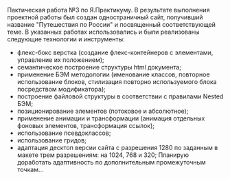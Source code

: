 Пактическая работа №3 по Я.Практикуму.
В результате выполнения проектной работы был создан одностраничный сайт, получивший название "Путешествия по
России" и посвященный соответствующей теме.
В указанных работах использовались и были реализованы следующие технологии и инструменты:
- флекс-бокс верстка (создание флекс-контейнеров с элементами, управление их положением);
- семантическое построение структуры html документа;
- применение БЭМ методологии (именование классов, повторное использование блоков, стилизация повторно используемого блока посредством модификатора);
- построение файловой структуры в соответствии с правилами Nested БЭМ;
- позиционирование элементов (потоковое и абсолютное);
- применение анимации и трансформации (анимация отдельных фоновых элементов, трансформация ссылок);
- использование псевдоклассов;
- использование гридов;
- адаптация десктоп версии сайта с разрешения 1280 по заданным в макете трем разрешениям: на 1024, 768 и 320;
Планирую доработать адаптивность по дополнительным промежуточным точкам... 
